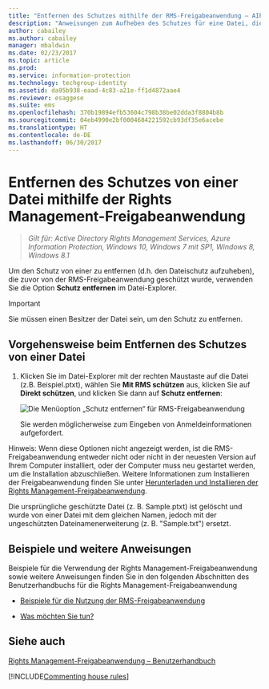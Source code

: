 ```yaml
---
title: "Entfernen des Schutzes mithilfe der RMS-Freigabeanwendung – AIP"
description: "Anweisungen zum Aufheben des Schutzes für eine Datei, die zuvor mit der RMS-Freigabeanwendung geschützt wurde."
author: cabailey
ms.author: cabailey
manager: mbaldwin
ms.date: 02/23/2017
ms.topic: article
ms.prod: 
ms.service: information-protection
ms.technology: techgroup-identity
ms.assetid: da95b938-eaad-4c83-a21e-ff1d4872aae4
ms.reviewer: esaggese
ms.suite: ems
ms.openlocfilehash: 370b19894efb53604c798b38be02dda3f8804b8b
ms.sourcegitcommit: 04eb4990e2bf0004684221592cb93df35e6acebe
ms.translationtype: HT
ms.contentlocale: de-DE
ms.lasthandoff: 06/30/2017
---
```

# <a name="remove-protection-from-a-file-by-using-the-rights-management-sharing-application"></a>Entfernen des Schutzes von einer Datei mithilfe der Rights Management-Freigabeanwendung

>*Gilt für: Active Directory Rights Management Services, Azure Information Protection, Windows 10, Windows 7 mit SP1, Windows 8, Windows 8.1*

Um den Schutz von einer zu entfernen (d.h. den Dateischutz aufzuheben), die zuvor von der RMS-Freigabeanwendung geschützt wurde, verwenden Sie die Option **Schutz entfernen** im Datei-Explorer.

> [!IMPORTANT]
> Sie müssen einen Besitzer der Datei sein, um den Schutz zu entfernen.

## <a name="to-remove-protection-from-a-file"></a>Vorgehensweise beim Entfernen des Schutzes von einer Datei

1.  Klicken Sie im Datei-Explorer mit der rechten Maustaste auf die Datei (z.B. Beispiel.ptxt), wählen Sie **Mit RMS schützen** aus, klicken Sie auf **Direkt schützen**, und klicken Sie dann auf **Schutz entfernen**:

    ![Die Menüoption „Schutz entfernen“ für RMS-Freigabeanwendung](../media/ADRMS_MSRMSApp_RemoveProtection.png)

    Sie werden möglicherweise zum Eingeben von Anmeldeinformationen aufgefordert.

Hinweis: Wenn diese Optionen nicht angezeigt werden, ist die RMS-Freigabeanwendung entweder nicht oder nicht in der neuesten Version auf Ihrem Computer installiert, oder der Computer muss neu gestartet werden, um die Installation abzuschließen. Weitere Informationen zum Installieren der Freigabeanwendung finden Sie unter [Herunterladen und Installieren der Rights Management-Freigabeanwendung](install-sharing-app.md).

Die ursprüngliche geschützte Datei (z. B. Sample.ptxt) ist gelöscht und wurde von einer Datei mit dem gleichen Namen, jedoch mit der ungeschützten Dateinamenerweiterung (z. B. "Sample.txt") ersetzt.

## <a name="examples-and-other-instructions"></a>Beispiele und weitere Anweisungen
Beispiele für die Verwendung der Rights Management-Freigabeanwendung sowie weitere Anweisungen finden Sie in den folgenden Abschnitten des Benutzerhandbuchs für die Rights Management-Freigabeanwendung

-   [Beispiele für die Nutzung der RMS-Freigabeanwendung](sharing-app-user-guide.md#examples-for-using-the-rms-sharing-application)

-   [Was möchten Sie tun?](sharing-app-user-guide.md#what-do-you-want-to-do)

## <a name="see-also"></a>Siehe auch
[Rights Management-Freigabeanwendung – Benutzerhandbuch](sharing-app-user-guide.md)

[!INCLUDE[Commenting house rules](../includes/houserules.md)]